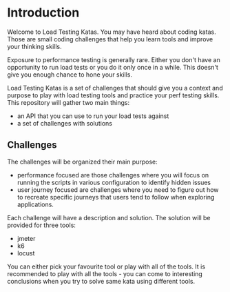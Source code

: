 # Introduction

Welcome to Load Testing Katas. You may have heard about coding katas. 
Those are small coding challenges that help you learn tools and improve 
your thinking skills. 

Exposure to performance testing is generally rare. Either you don't have
an opportunity to run load tests or you do it only once in a while. This
doesn't give you enough chance to hone your skills.

Load Testing Katas is a set of challenges that should give you a context and purpose
to play with load testing tools and practice your perf testing skills.
This repository will gather two main things:
* an API that you can use to run your load tests against
* a set of challenges with solutions

## Challenges
The challenges will be organized their main purpose:
* performance focused are those challenges where you will focus on running the scripts in various configuration to 
identify hidden issues
* user journey focused are challenges where you need to figure out how to recreate specific journeys
that users tend to follow when exploring applications.

Each challenge will have a description and solution. The solution
will be provided for three tools:
* jmeter
* k6 
* locust

You can either pick your favourite tool or play with all of the tools.
It is recommended to play with all the tools - you can come to interesting conclusions when you try to
solve same kata using different tools.